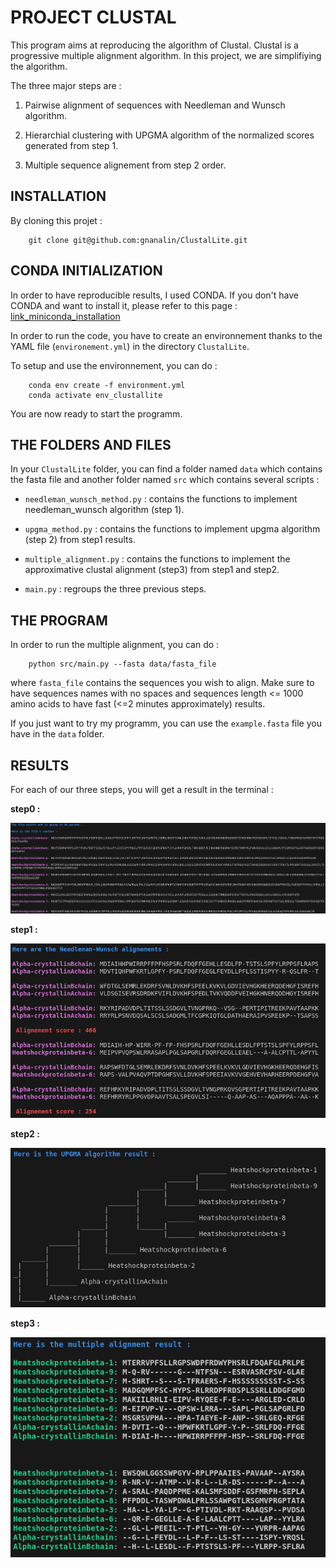 # PROJECT CLUSTAL

This program aims at reproducing the algorithm of Clustal. Clustal is a progressive multiple alignment algorithm. In this project, we are simplifiying the algorithm.

The three major steps are :

1. Pairwise alignment of sequences with Needleman and Wunsch algorithm.

2. Hierarchial clustering with UPGMA algorithm of the normalized scores generated from step 1.

3. Multiple sequence alignement from step 2 order.

## INSTALLATION

By cloning this projet :

        git clone git@github.com:gnanalin/ClustalLite.git

## CONDA INITIALIZATION

In order to have reproducible results, I used CONDA. If you don't have CONDA and want to install it, please refer to this page : [link_miniconda_installation](https://docs.anaconda.com/miniconda/)

In order to run the code, you have to create an environnement thanks to the YAML file (`environement.yml`) in the directory `ClustalLite`. 

To setup and use the environnement, you can do :

        conda env create -f environment.yml
        conda activate env_clustallite

You are now ready to start the programm.

## THE FOLDERS AND FILES

In your `ClustalLite` folder, you can find a folder named `data` which contains the fasta file and another folder
named `src` which contains several scripts :

- `needleman_wunsch_method.py` : contains the functions to implement needleman_wunsch algorithm (step 1).

- `upgma_method.py` : contains the functions to implement upgma algorithm (step 2) from step1 results.

- `multiple_alignment.py` : contains the functions to implement the approximative clustal alignment (step3) from step1 and step2.

- `main.py` : regroups the three previous steps.

## THE PROGRAM

In order to run the multiple alignment, you can do :

        python src/main.py --fasta data/fasta_file

where `fasta_file` contains the sequences you wish to align. Make sure to have sequences names with no spaces and sequences length <= 1000 amino acids to have 
fast (<=2 minutes approximately) results.

If you just want to try my programm, you can use the `example.fasta` file you have in the `data` folder.

## RESULTS 

For each of our three steps, you will get a result in the terminal :

**step0 :**

![fasta](results/fasta_content.png "Fasta sequences file's content")

**step1 :**

![nw align](results/pairwise_align.png "A part of the pairwise alignment result")

**step2 :**

![upgma](results/upgma_result.png "UPGMA order tree")

**step3 :**

![clustal](results/clustal.png "A part of the clustal alignment result")